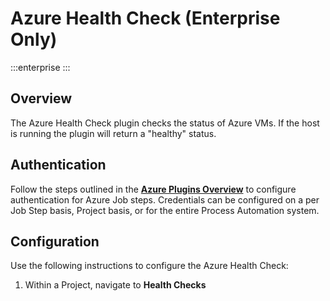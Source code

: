 # Azure Health Check (Enterprise Only)

:::enterprise
:::
## Overview

The Azure Health Check plugin checks the status of Azure VMs. If the host is running the plugin will return a "healthy" status.

## Authentication

Follow the steps outlined in the [**Azure Plugins Overview**](/manual/plugins/azure-plugins-overview) to configure authentication for Azure Job steps.
Credentials can be configured on a per Job Step basis, Project basis, or for the entire Process Automation system.

## Configuration

Use the following instructions to configure the Azure Health Check:

1. Within a Project, navigate to **Health Checks**